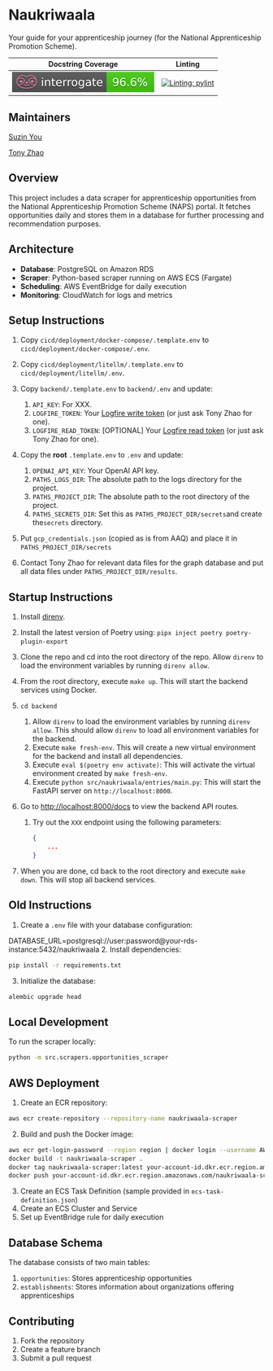 # Naukriwaala

Your guide for your apprenticeship journey (for the National Apprenticeship Promotion Scheme).


|                                           Docstring Coverage                                           |                                                       Linting                                                       |
| :-----------------------------------------------------------------------------------------------------: | :-----------------------------------------------------------------------------------------------------------------: |
| [![Docstring coverage: interrogate](./interrogate_badge.svg)](https://github.com/econchick/interrogate) | [![Linting: pylint](https://img.shields.io/badge/linting-pylint-yellowgreen)](https://github.com/pylint-dev/pylint) |

## Maintainers

[Suzin You](mailto:suzin.you@idinsight.org)

[Tony Zhao](mailto:tony.zhao@idinsight.org)

## Overview

This project includes a data scraper for apprenticeship opportunities from the National Apprenticeship Promotion Scheme (NAPS) portal. It fetches opportunities daily and stores them in a database for further processing and recommendation purposes.

## Architecture

- **Database**: PostgreSQL on Amazon RDS
- **Scraper**: Python-based scraper running on AWS ECS (Fargate)
- **Scheduling**: AWS EventBridge for daily execution
- **Monitoring**: CloudWatch for logs and metrics

## Setup Instructions

1. Copy `cicd/deployment/docker-compose/.template.env` to `cicd/deployment/docker-compose/.env`.
2. Copy `cicd/deployment/litellm/.template.env` to `cicd/deployment/litellm/.env`.
3. Copy `backend/.template.env` to `backend/.env` and update:

   1. `API_KEY`: For XXX.
   2. `LOGFIRE_TOKEN`: Your [Logfire write token](https://logfire.pydantic.dev/docs/how-to-guides/create-write-tokens/) (or just ask Tony Zhao for one).
   3. `LOGFIRE_READ_TOKEN`: [OPTIONAL] Your [Logfire read token](https://logfire.pydantic.dev/docs/how-to-guides/query-api/#how-to-create-a-read-token) (or just ask Tony Zhao for one).
4. Copy the **root** `.template.env` to `.env` and update:

   1. `OPENAI_API_KEY`: Your OpenAI API key.
   2. `PATHS_LOGS_DIR`: The absolute path to the logs directory for the project.
   3. `PATHS_PROJECT_DIR`: The absolute path to the root directory of the project.
   4. `PATHS_SECRETS_DIR`: Set this as `PATHS_PROJECT_DIR/secrets`and create the`secrets` directory.
5. Put `gcp_credentials.json` (copied as is from AAQ) and place it in `PATHS_PROJECT_DIR/secrets`
6. Contact Tony Zhao for relevant data files for the graph database and put all data files under `PATHS_PROJECT_DIR/results`.

## Startup Instructions

1. Install [direnv](https://direnv.net/docs/installation.html).
2. Install the latest version of Poetry using: `pipx inject poetry poetry-plugin-export`
3. Clone the repo and cd into the root directory of the repo. Allow `direnv` to load the environment variables by running `direnv allow`.
4. From the root directory, execute `make up`. This will start the backend services using Docker.
5. `cd backend`

   1. Allow `direnv` to load the environment variables by running `direnv allow`. This should allow `direnv` to load all environment variables for the backend.
   2. Execute `make fresh-env`. This will create a new virtual environment for the backend and install all dependencies.
   3. Execute `eval $(poetry env activate)`: This will activate the virtual environment created by `make fresh-env`.
   4. Execute `python src/naukriwaala/entries/main.py`: This will start the FastAPI server on `http://localhost:8000`.
6. Go to [http://localhost:8000/docs](http://localhost:8000/docs) to view the backend API routes.

   1. Try out the `XXX` endpoint using the following parameters:
      ```json
      {
          ...
      }

      ```
7. When you are done, cd back to the root directory and execute `make down`. This will stop all backend services.

## Old Instructions

1. Create a `.env` file with your database configuration:

DATABASE_URL=postgresql://user:password@your-rds-instance:5432/naukriwaala
2. Install dependencies:

```bash
pip install -r requirements.txt
```
3. Initialize the database:

```bash
alembic upgrade head
```
## Local Development

To run the scraper locally:

```bash
python -m src.scrapers.opportunities_scraper
```
## AWS Deployment

1. Create an ECR repository:

```bash
aws ecr create-repository --repository-name naukriwaala-scraper
```
2. Build and push the Docker image:

```bash
aws ecr get-login-password --region region | docker login --username AWS --password-stdin your-account-id.dkr.ecr.region.amazonaws.com
docker build -t naukriwaala-scraper .
docker tag naukriwaala-scraper:latest your-account-id.dkr.ecr.region.amazonaws.com/naukriwaala-scraper:latest
docker push your-account-id.dkr.ecr.region.amazonaws.com/naukriwaala-scraper:latest
```
3. Create an ECS Task Definition (sample provided in `ecs-task-definition.json`)
4. Create an ECS Cluster and Service
5. Set up EventBridge rule for daily execution

## Database Schema

The database consists of two main tables:

1. `opportunities`: Stores apprenticeship opportunities
2. `establishments`: Stores information about organizations offering apprenticeships

## Contributing

1. Fork the repository
2. Create a feature branch
3. Submit a pull request
